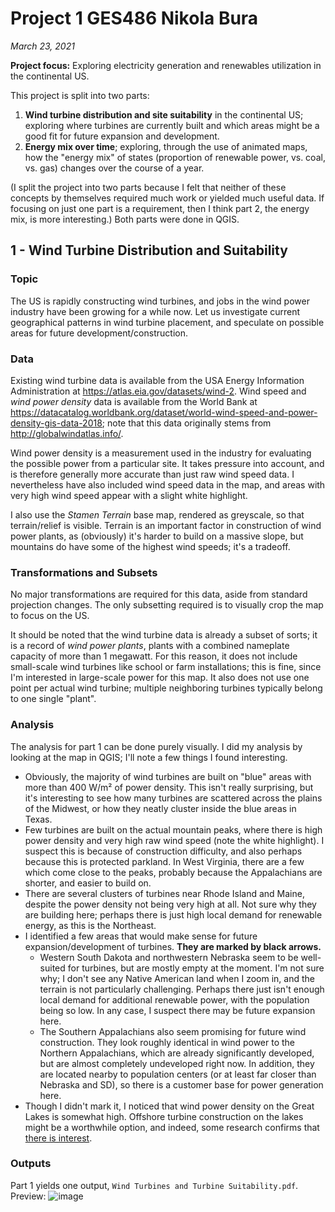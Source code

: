 # Project 1 GES486 Nikola Bura

*March 23, 2021*

__Project focus:__ Exploring electricity generation and renewables utilization in the continental US.

This project is split into two parts:

1) **Wind turbine distribution and site suitability** in the continental US; exploring where turbines are currently built and which areas might be a good fit for future expansion and development.
2) **Energy mix over time**; exploring, through the use of animated maps, how the "energy mix" of states (proportion of renewable power, vs. coal, vs. gas) changes over the course of a year.

(I split the project into two parts because I felt that neither of these concepts by themselves required much work or yielded much useful data. If focusing on just one part is a requirement, then I think part 2, the energy mix, is more interesting.) Both parts were done in QGIS.

## 1 - Wind Turbine Distribution and Suitability

### Topic

The US is rapidly constructing wind turbines, and jobs in the wind power industry have been growing for a while now. Let us investigate current geographical patterns in wind turbine placement, and speculate on possible areas for future development/construction.

### Data

Existing wind turbine data is available from the USA Energy Information Administration at https://atlas.eia.gov/datasets/wind-2.
Wind speed and _wind power density_ data is available from the World Bank at https://datacatalog.worldbank.org/dataset/world-wind-speed-and-power-density-gis-data-2018; note that this data originally stems from http://globalwindatlas.info/.

Wind power density is a measurement used in the industry for evaluating the possible power from a particular site. It takes pressure into account, and is therefore generally more accurate than just raw wind speed data. I nevertheless have also included wind speed data in the map, and areas with very high wind speed appear with a slight white highlight.

I also use the _Stamen Terrain_ base map, rendered as greyscale, so that terrain/relief is visible. Terrain is an important factor in construction of wind power plants, as (obviously) it's harder to build on a massive slope, but mountains do have some of the highest wind speeds; it's a tradeoff.

### Transformations and Subsets

No major transformations are required for this data, aside from standard projection changes. The only subsetting required is to visually crop the map to focus on the US.

It should be noted that the wind turbine data is already a subset of sorts; it is a record of _wind power plants_, plants with a combined nameplate capacity of more than 1 megawatt. For this reason, it does not include small-scale wind turbines like school or farm installations; this is fine, since I'm interested in large-scale power for this map. It also does not use one point per actual wind turbine; multiple neighboring turbines typically belong to one single "plant".

### Analysis

The analysis for part 1 can be done purely visually. I did my analysis by looking at the map in QGIS; I'll note a few things I found interesting.

- Obviously, the majority of wind turbines are built on "blue" areas with more than 400 W/m² of power density. This isn't really surprising, but it's interesting to see how many turbines are scattered across the plains of the Midwest, or how they neatly cluster inside the blue areas in Texas.
- Few turbines are built on the actual mountain peaks, where there is high power density and very high raw wind speed (note the white highlight). I suspect this is because of construction difficulty, and also perhaps because this is protected parkland. In West Virginia, there are a few which come close to the peaks, probably because the Appalachians are shorter, and easier to build on.
- There are several clusters of turbines near Rhode Island and Maine, despite the power density not being very high at all. Not sure why they are building here; perhaps there is just high local demand for renewable energy, as this is the Northeast.
- I identified a few areas that would make sense for future expansion/development of turbines. **They are marked by black arrows.**
  - Western South Dakota and northwestern Nebraska seem to be well-suited for turbines, but are mostly empty at the moment. I'm not sure why; I don't see any Native American land when I zoom in, and the terrain is not particularly challenging. Perhaps there just isn't enough local demand for additional renewable power, with the population being so low. In any case, I suspect there may be future expansion here.
  - The Southern Appalachians also seem promising for future wind construction. They look roughly identical in wind power to the Northern Appalachians, which are already significantly developed, but are almost completely undeveloped right now. In addition, they are located nearby to population centers (or at least far closer than Nebraska and SD), so there is a customer base for power generation here.
- Though I didn't mark it, I noticed that wind power density on the Great Lakes is somewhat high. Offshore turbine construction on the lakes might be a worthwhile option, and indeed, some research confirms that [there is interest](https://www.greentechmedia.com/articles/read/mitsubishi-eyes-great-lakes-for-offshore-wind-development).

### Outputs

Part 1 yields one output, `Wind Turbines and Turbine Suitability.pdf`. Preview:
![image](https://user-images.githubusercontent.com/2071451/112563799-6ef14c00-8db0-11eb-8836-69520a29158b.png)
